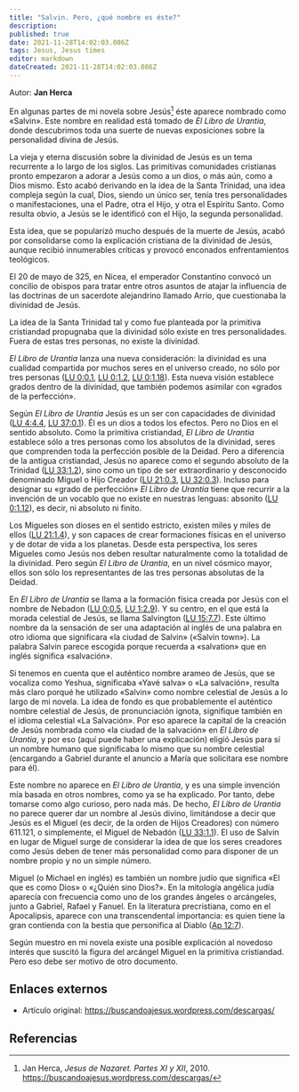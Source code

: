 ```yaml
---
title: "Salvin. Pero, ¿qué nombre es éste?"
description: 
published: true
date: 2021-11-28T14:02:03.086Z
tags: Jesus, Jesus times
editor: markdown
dateCreated: 2021-11-28T14:02:03.086Z
---
```


Autor: **Jan Herca**

En algunas partes de mi novela sobre Jesús[^1] éste aparece nombrado como «Salvin». Este nombre en realidad está tomado de _El Libro de Urantia_, donde descubrimos toda una suerte de nuevas exposiciones sobre la personalidad divina de Jesús.

La vieja y eterna discusión sobre la divinidad de Jesús es un tema recurrente a lo largo de los siglos. Las primitivas comunidades cristianas pronto empezaron a adorar a Jesús como a un dios, o más aún, como a Dios mismo. Esto acabó derivando en la idea de la Santa Trinidad, una idea compleja según la cual, Dios, siendo un único ser, tenía tres personalidades o manifestaciones, una el Padre, otra el Hijo, y otra el Espíritu Santo. Como resulta obvio, a Jesús se le identificó con el Hijo, la segunda personalidad.

Esta idea, que se popularizó mucho después de la muerte de Jesús, acabó por consolidarse como la explicación cristiana de la divinidad de Jesús, aunque recibió innumerables críticas y provocó enconados enfrentamientos teológicos.

El 20 de mayo de 325, en Nicea, el emperador Constantino convocó un concilio de obispos para tratar entre otros asuntos de atajar la influencia de las doctrinas de un sacerdote alejandrino llamado Arrio, que cuestionaba la divinidad de Jesús.

La idea de la Santa Trinidad tal y como fue planteada por la primitiva cristiandad propugnaba que la divinidad sólo existe en tres personalidades. Fuera de estas tres personas, no existe la divinidad.

_El Libro de Urantia_ lanza una nueva consideración: la divinidad es una cualidad compartida por muchos seres en el universo creado, no sólo por tres personas ([LU 0:0.1](/es/The_Urantia_Book/0#p0_1), [LU 0:1.2](/es/The_Urantia_Book/0#p1_2), [LU 0:1.18](/es/The_Urantia_Book/0#p1_18)). Esta nueva visión establece grados dentro de la divinidad, que también podemos asimilar con «grados de la perfección».

Según _El Libro de Urantia_ Jesús es un ser con capacidades de divinidad ([LU 4:4.4](/es/The_Urantia_Book/4#p4_4), [LU 37:0.1](/es/The_Urantia_Book/37#p0_1)). Él es un dios a todos los efectos. Pero no Dios en el sentido absoluto. Como la primitiva cristiandad, _El Libro de Urantia_ establece sólo a tres personas como los absolutos de la divinidad, seres que comprenden toda la perfección posible de la Deidad. Pero a diferencia de la antigua cristiandad, Jesús no aparece como el segundo absoluto de la Trinidad ([LU 33:1.2](/es/The_Urantia_Book/33#p1_2)), sino como un tipo de ser extraordinario y desconocido denominado Miguel o Hijo Creador ([LU 21:0.3](/es/The_Urantia_Book/21#p0_3), [LU 32:0.3](/es/The_Urantia_Book/32#p0_3)). Incluso para designar su «grado de perfección» _El Libro de Urantia_ tiene que recurrir a la invención de un vocablo que no existe en nuestras lenguas: absonito ([LU 0:1.12](/es/The_Urantia_Book/0#p1_12)), es decir, ni absoluto ni finito.

Los Migueles son dioses en el sentido estricto, existen miles y miles de ellos ([LU 21:1.4](/es/The_Urantia_Book/21#p1_4)), y son capaces de crear formaciones físicas en el universo y de dotar de vida a los planetas. Desde esta perspectiva, los seres Migueles como Jesús nos deben resultar naturalmente como la totalidad de la divinidad. Pero según _El Libro de Urantia_, en un nivel cósmico mayor, ellos son sólo los representantes de las tres personas absolutas de la Deidad.

En _El Libro de Urantia_ se llama a la formación física creada por Jesús con el nombre de Nebadon ([LU 0:0.5](/es/The_Urantia_Book/0#p0_5), [LU 1:2.9](/es/The_Urantia_Book/1#p2_9)). Y su centro, en el que está la morada celestial de Jesús, se llama Salvington ([LU 15:7.7](/es/The_Urantia_Book/15#p7_7)). Este último nombre da la sensación de ser una adaptación al inglés de una palabra en otro idioma que significara «la ciudad de Salvin» («Salvin town»). La palabra Salvin parece escogida porque recuerda a «salvation» que en inglés significa «salvación».

Si tenemos en cuenta que el auténtico nombre arameo de Jesús, que se vocaliza como Yeshua, significaba «Yavé salva» o «La salvación», resulta más claro porqué he utilizado «Salvin» como nombre celestial de Jesús a lo largo de mi novela. La idea de fondo es que probablemente el auténtico nombre celestial de Jesús, de pronunciación ignota, signifique también en el idioma celestial «La Salvación». Por eso aparece la capital de la creación de Jesús nombrada como «la ciudad de la salvación» en _El Libro de Urantia_, y por eso (aquí puede haber una explicación) eligió Jesús para sí un nombre humano que significaba lo mismo que su nombre celestial (encargando a Gabriel durante el anuncio a María que solicitara ese nombre para él).

Este nombre no aparece en _El Libro de Urantia_, y es una simple invención mía basada en otros nombres, como ya se ha explicado. Por tanto, debe tomarse como algo curioso, pero nada más. De hecho, _El Libro de Urantia_ no parece querer dar un nombre al Jesús divino, limitándose a decir que Jesús es el Miguel (es decir, de la orden de Hijos Creadores) con número 611.121, o simplemente, el Miguel de Nebadón ([LU 33:1.1](/es/The_Urantia_Book/33#p1_1)). El uso de Salvin en lugar de Miguel surge de considerar la idea de que los seres creadores como Jesús deben de tener más personalidad como para disponer de un nombre propio y no un simple número.

Miguel (o Michael en inglés) es también un nombre judío que significa «El que es como Dios» o «¿Quién sino Dios?». En la mitología angélica judía aparecía con frecuencia como uno de los grandes ángeles o arcángeles, junto a Gabriel, Rafael y Fanuel. En la literatura precristiana, como en el Apocalipsis, aparece con una transcendental importancia: es quien tiene la gran contienda con la bestia que personifica al Diablo ([Ap 12:7](/es/Bible/Revelation/12#v7)).

Según muestro en mi novela existe una posible explicación al novedoso interés que suscitó la figura del arcángel Miguel en la primitiva cristiandad. Pero eso debe ser motivo de otro documento.

## Enlaces externos

* Artículo original: https://buscandoajesus.wordpress.com/descargas/

## Referencias

[^1]: Jan Herca, _Jesus de Nazaret. Partes XI y XII_, 2010. https://buscandoajesus.wordpress.com/descargas/